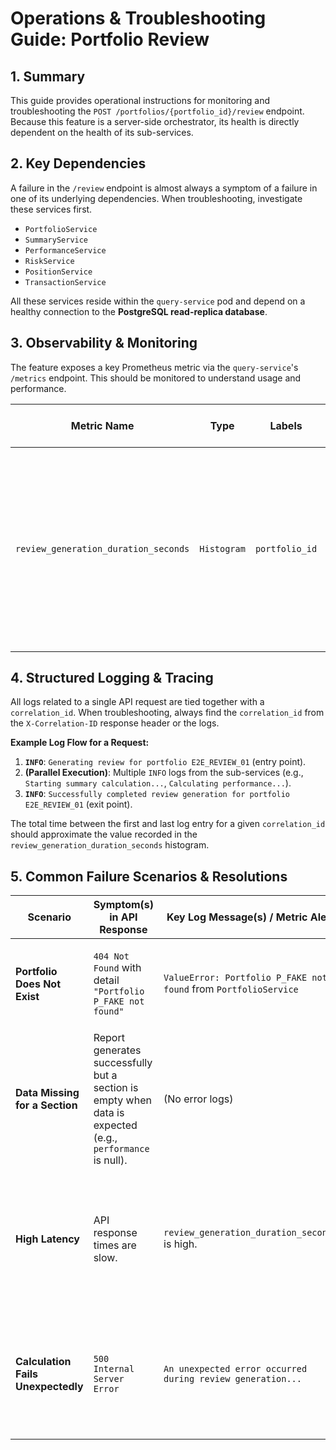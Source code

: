 # Operations & Troubleshooting Guide: Portfolio Review

## 1. Summary

This guide provides operational instructions for monitoring and troubleshooting the `POST /portfolios/{portfolio_id}/review` endpoint. Because this feature is a server-side orchestrator, its health is directly dependent on the health of its sub-services.

## 2. Key Dependencies

A failure in the `/review` endpoint is almost always a symptom of a failure in one of its underlying dependencies. When troubleshooting, investigate these services first.

* `PortfolioService`
* `SummaryService`
* `PerformanceService`
* `RiskService`
* `PositionService`
* `TransactionService`

All these services reside within the `query-service` pod and depend on a healthy connection to the **PostgreSQL read-replica database**.

## 3. Observability & Monitoring

The feature exposes a key Prometheus metric via the `query-service`'s `/metrics` endpoint. This should be monitored to understand usage and performance.

| Metric Name                           | Type      | Labels         | Description & What to Watch For                                                                                             |
| ------------------------------------- | --------- | -------------- | --------------------------------------------------------------------------------------------------------------------------- |
| `review_generation_duration_seconds`  | `Histogram` | `portfolio_id` | **Primary KPI.** Measures the end-to-end latency of a full report generation. Spikes indicate a performance issue in one of the underlying services or a database query. |

## 4. Structured Logging & Tracing

All logs related to a single API request are tied together with a `correlation_id`. When troubleshooting, always find the `correlation_id` from the `X-Correlation-ID` response header or the logs.

**Example Log Flow for a Request:**

1.  **`INFO`**: `Generating review for portfolio E2E_REVIEW_01` (entry point).
2.  **(Parallel Execution)**: Multiple `INFO` logs from the sub-services (e.g., `Starting summary calculation...`, `Calculating performance...`).
3.  **`INFO`**: `Successfully completed review generation for portfolio E2E_REVIEW_01` (exit point).

The total time between the first and last log entry for a given `correlation_id` should approximate the value recorded in the `review_generation_duration_seconds` histogram.

## 5. Common Failure Scenarios & Resolutions

| Scenario                                                     | Symptom(s) in API Response                                                                          | Key Log Message(s) / Metric Alert                                 | Resolution / Action                                                                                                                                                                                                   |
| ------------------------------------------------------------ | --------------------------------------------------------------------------------------------------- | ----------------------------------------------------------------- | --------------------------------------------------------------------------------------------------------------------------------------------------------------------------------------------------------------------- |
| **Portfolio Does Not Exist** | `404 Not Found` with detail `"Portfolio P_FAKE not found"`                                          | `ValueError: Portfolio P_FAKE not found` from `PortfolioService`  | Verify the `portfolio_id` with the user. The ID in the URL is incorrect or has not yet been ingested and persisted.                                                                                               |
| **Data Missing for a Section** | Report generates successfully but a section is empty when data is expected (e.g., `performance` is null). | (No error logs)                                                   | This indicates an issue in an upstream data pipeline. For example, if `portfolio_timeseries` data is missing, the `PerformanceService` will correctly return no results. Trace the data flow for the missing entity. |
| **High Latency** | API response times are slow.                                                                        | `review_generation_duration_seconds` is high.                     | Check the structured logs for the `correlation_id` to see which sub-service call is taking the longest. Investigate the performance of that specific service and its underlying database queries.                    |
| **Calculation Fails Unexpectedly** | `500 Internal Server Error`                                                                         | `An unexpected error occurred during review generation...`        | **Escalate to the development team.** Provide the full logs, `correlation_id`, and the request body that caused the failure. This indicates an unhandled exception in one of the sub-services.                     |
```
